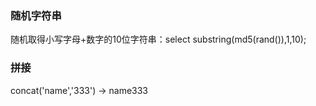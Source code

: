 ### 随机字符串

随机取得小写字母+数字的10位字符串：select substring(md5(rand()),1,10);


### 拼接

concat('name','333')  ->  name333
